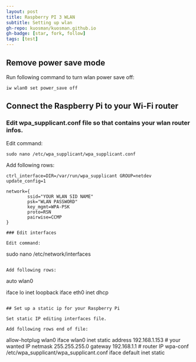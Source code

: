 ```yaml
---
layout: post
title: Raspberry PI 3 WLAN
subtitle: Setting up wlan
gh-repo: kuosman/kuosman.github.io
gh-badge: [star, fork, follow]
tags: [test]
---
```


## Remove power save mode

Run following command to turn wlan power save off:
```
iw wlan0 set power_save off
```

## Connect the Raspberry Pi to your Wi-Fi router

### Edit wpa_supplicant.conf file so that contains your wlan router infos.

Edit command:
```
sudo nano /etc/wpa_supplicant/wpa_supplicant.conf
```

Add following rows:
```
ctrl_interface=DIR=/var/run/wpa_supplicant GROUP=netdev
update_config=1

network={
        ssid="YOUR WLAN SID NAME"
        psk="WLAN PASSWORD"
        key_mgmt=WPA-PSK
        proto=RSN
        pairwise=CCMP
}

### Edit interfaces

Edit command:
```
sudo nano /etc/network/interfaces
```

Add following rows:
```
auto wlan0

iface lo inet loopback
iface eth0 inet dhcp
```

## Set up a static ip for your Raspberry Pi

Set static IP editing interfaces file.

Add following rows end of file:
```
allow-hotplug wlan0
iface wlan0 inet static
address 192.168.1.153 # your wanted IP
netmask 255.255.255.0 
gateway 192.168.1.1 # router IP
wpa-conf /etc/wpa_supplicant/wpa_supplicant.conf
iface default inet static
```
